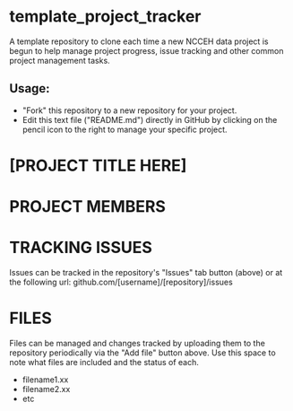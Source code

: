 # template_project_tracker
A template repository to clone each time a new NCCEH data project is begun to help manage project progress, issue tracking and other common project management tasks. 
## Usage: 
* "Fork" this repository to a new repository for your project. 
* Edit this text file ("README.md") directly in GitHub by clicking on the pencil icon to the right to manage your specific project.  
 
# [PROJECT TITLE HERE]

# PROJECT MEMBERS

# TRACKING ISSUES
Issues can be tracked in the repository's "Issues" tab button (above) or at the following url: github.com/[username]/[repository]/issues

# FILES
Files can be managed and changes tracked by uploading them to the repository periodically via the "Add file" button above.  Use this space to note what files are included and the status of each. 
* filename1.xx
* filename2.xx
* etc
